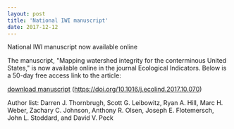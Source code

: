 ```yaml
---
layout: post
title: 'National IWI manuscript'
date: 2017-12-12
---
```


National IWI manuscript now available online

The manuscript, "Mapping watershed integrity for the conterminous United States," is now available online in the journal Ecological Indicators.
Below is a 50-day free access link to the article:

[download manuscript](https://authors.elsevier.com/a/1WBWp,XRNLVEM~)
(https://doi.org/10.1016/j.ecolind.2017.10.070)

Author list: Darren J. Thornbrugh, Scott G. Leibowitz, Ryan A. Hill, Marc H. Weber, Zachary C. Johnson, 
Anthony R. Olsen, Joseph E. Flotemersch, John L. Stoddard, and David V. Peck
